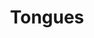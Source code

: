 ---
title: "Tongues"
permalink: /spells/tongues/
tags:
  - Spell
  - 3rd Level
  - Divination
available_for:
  - Bard
  - Cleric
  - Sorcerer
  - Warlock
  - Wizard
level: "3rd Level"
school: "Divination"
range: "Touch"
comp:
  - V
  - M
material: "a small clay model of a ziggurat."
duration: "1 Hour"
description: |
  This spell grants the creature you touch the ability to understand any spoken language it hears. Moreover, when the target speaks, any creature that knows at least one language and can hear the target understands what it says.
excerpt: "This spell grants the creature you touch the ability to understand any spoken language it hears."
source: "Basic Rules"
---